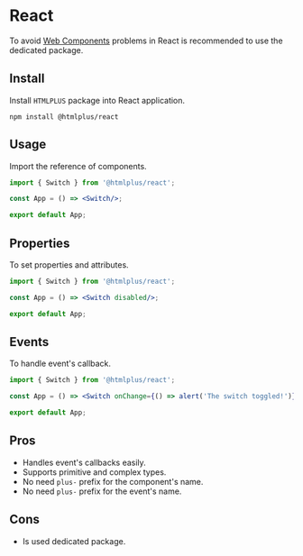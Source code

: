 # React

To avoid [Web Components](https://mdn.io/using-custom-elements) problems in React is recommended to use the dedicated package.

## Install

Install `HTMLPLUS` package into React application.

```shell
npm install @htmlplus/react
```

## Usage

Import the reference of components.

```jsx
import { Switch } from '@htmlplus/react';

const App = () => <Switch/>;

export default App;
```

## Properties

To set properties and attributes.

```jsx
import { Switch } from '@htmlplus/react';

const App = () => <Switch disabled/>;

export default App;
```

## Events

To handle event's callback.

```jsx
import { Switch } from '@htmlplus/react';

const App = () => <Switch onChange={() => alert('The switch toggled!')} />;

export default App;
```

## Pros

- Handles event's callbacks easily.
- Supports primitive and complex types.
- No need `plus-` prefix for the component's name.
- No need `plus-` prefix for the event's name.

## Cons

- Is used dedicated package.
